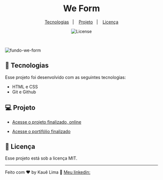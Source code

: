 <h1 align="center">We Form</h1>

<p align="center">
  <a href="#-tecnologias">Tecnologias</a>&nbsp;&nbsp;&nbsp;|&nbsp;&nbsp;&nbsp;
  <a href="#-projeto">Projeto</a>&nbsp;&nbsp;&nbsp;|&nbsp;&nbsp;&nbsp;
  <a href="#memo-licença">Licença</a>
</p>

<p align="center">
  <img alt="License" src="https://img.shields.io/static/v1?label=license&message=MIT&color=49AA26&labelColor=000000">
</p>

<br>

![fundo-we-form](https://github.com/KaueACLima/projeto-portifolio/assets/56000639/45f88d2b-0da8-45a1-8be1-382c3e68ba05)

## 🚀 Tecnologias

Esse projeto foi desenvolvido com as seguintes tecnologias:

- HTML e CSS
- Git e Github

## 💻 Projeto

- [Acesse o projeto finalizado, online](https://github.com/KaueACLima/projeto-adaTech-we-form)

- [Acesse o portifólio finalizado](https://kaueaclima.github.io/projeto-adaTech-we-form/)

## :memo: Licença

Esse projeto está sob a licença MIT.

---

Feito com ♥ by Kauê Lima :wave: [Meu linkedin:](https://www.linkedin.com/in/kau%C3%AA-lima-234515182/)
